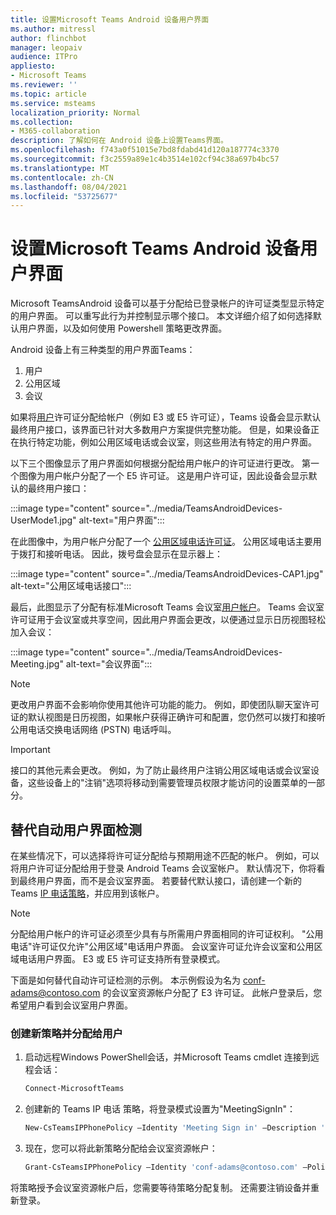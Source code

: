 ```yaml
---
title: 设置Microsoft Teams Android 设备用户界面
ms.author: mitressl
author: flinchbot
manager: leopaiv
audience: ITPro
appliesto:
- Microsoft Teams
ms.reviewer: ''
ms.topic: article
ms.service: msteams
localization_priority: Normal
ms.collection:
- M365-collaboration
description: 了解如何在 Android 设备上设置Teams界面。
ms.openlocfilehash: f743a0f51015e7bd8fdabd41d120a187774c3370
ms.sourcegitcommit: f3c2559a89e1c4b3514e102cf94c38a697b4bc57
ms.translationtype: MT
ms.contentlocale: zh-CN
ms.lasthandoff: 08/04/2021
ms.locfileid: "53725677"
---
```

# <a name="set-microsoft-teams-android-devices-user-interface"></a>设置Microsoft Teams Android 设备用户界面

Microsoft TeamsAndroid 设备可以基于分配给已登录帐户的许可证类型显示特定的用户界面。 可以重写此行为并控制显示哪个接口。 本文详细介绍了如何选择默认用户界面，以及如何使用 Powershell 策略更改界面。

Android 设备上有三种类型的用户界面Teams：

1. 用户
2. 公用区域
3. 会议

如果将[用户](/microsoftteams/user-access)许可证分配给帐户（例如 E3 或 E5 许可证），Teams 设备会显示默认最终用户接口，该界面已针对大多数用户方案提供完整功能。 但是，如果设备正在执行特定功能，例如公用区域电话或会议室，则这些用法有特定的用户界面。

以下三个图像显示了用户界面如何根据分配给用户帐户的许可证进行更改。 第一个图像为用户帐户分配了一个 E5 许可证。 这是用户许可证，因此设备会显示默认的最终用户接口：

:::image type="content" source="../media/TeamsAndroidDevices-UserMode1.jpg" alt-text="用户界面":::

在此图像中，为用户帐户分配了一个 [公用区域电话许可证](/microsoftteams/set-up-common-area-phones)。 公用区域电话主要用于拨打和接听电话。 因此，拨号盘会显示在显示器上：

:::image type="content" source="../media/TeamsAndroidDevices-CAP1.jpg" alt-text="公用区域电话接口":::

最后，此图显示了分配有标准Microsoft Teams 会议室[用户帐户](/MicrosoftTeams/rooms/rooms-licensing)。 Teams 会议室许可证用于会议室或共享空间，因此用户界面会更改，以便通过显示日历视图轻松加入会议：

:::image type="content" source="../media/TeamsAndroidDevices-Meeting.jpg" alt-text="会议界面":::

> [!NOTE]
> 更改用户界面不会影响你使用其他许可功能的能力。 例如，即使团队聊天室许可证的默认视图是日历视图，如果帐户获得正确许可和配置，您仍然可以拨打和接听公用电话交换电话网络 (PSTN) 电话呼叫。

> [!IMPORTANT]
> 接口的其他元素会更改。 例如，为了防止最终用户注销公用区域电话或会议室设备，这些设备上的"注销"选项将移动到需要管理员权限才能访问的设置菜单的一部分。

## <a name="override-automatic-user-interface-detection"></a>替代自动用户界面检测

在某些情况下，可以选择将许可证分配给与预期用途不匹配的帐户。 例如，可以将用户许可证分配给用于登录 Android Teams 会议室帐户。 默认情况下，你将看到最终用户界面，而不是会议室界面。 若要替代默认接口，请创建一个新的 Teams [IP 电话策略](/powershell/module/skype/new-csteamsipphonepolicy?view=skype-ps)，并应用到该帐户。

> [!NOTE]
> 分配给用户帐户的许可证必须至少具有与所需用户界面相同的许可证权利。 "公用电话"许可证仅允许"公用区域"电话用户界面。 会议室许可证允许会议室和公用区域电话用户界面。 E3 或 E5 许可证支持所有登录模式。

下面是如何替代自动许可证检测的示例。 本示例假设为名为 conf-adams@contoso.com 的会议室资源帐户分配了 E3 许可证。 此帐户登录后，您希望用户看到会议室用户界面。

### <a name="create-a-new-policy-and-assign-to-user"></a>创建新策略并分配给用户

1. 启动远程Windows PowerShell会话，并Microsoft Teams cmdlet 连接到远程会话：

    ``` Powershell
    Connect-MicrosoftTeams
    ```

2. 创建新的 Teams IP 电话 策略，将登录模式设置为"MeetingSignIn"：

   ``` Powershell
   New-CsTeamsIPPhonePolicy –Identity 'Meeting Sign in' –Description 'Meeting Sign In Phone Policy' -SignInMode 'MeetingSignIn'

   ```

3. 现在，您可以将此新策略分配给会议室资源帐户：

   ``` Powershell
   Grant-CsTeamsIPPhonePolicy –Identity 'conf-adams@contoso.com' –PolicyName 'Meeting Sign In'
   ```

将策略授予会议室资源帐户后，您需要等待策略分配复制。 还需要注销设备并重新登录。
